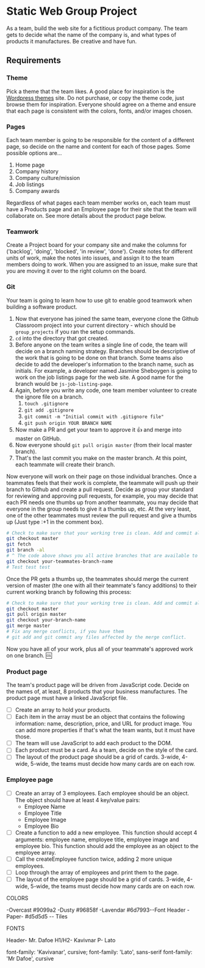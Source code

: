 # Static Web Group Project

As a team, build the web site for a fictitious product company. The team gets to decide what the name of the company is, and what types of products it manufactures. Be creative and have fun.

## Requirements

### Theme

Pick a theme that the team likes. A good place for inspiration is the [Wordpress themes](https://wordpress.org/themes/) site. Do not purchase, or copy the theme code, just browse them for inspiration. Everyone should agree on a theme and ensure that each page is consistent with the colors, fonts, and/or images chosen.

### Pages
Each team member is going to be responsible for the content of a different page, so decide on the name and content for each of those pages. Some possible options are...

1. Home page
1. Company history
1. Company culture/mission
1. Job listings
1. Company awards

Regardless of what pages each team member works on, each team must have a Products page and an Employee page for their site that the team will collaborate on. See more details about the product page below.

### Teamwork

Create a Project board for your company site and make the columns for ('backlog', 'doing', 'blocked', 'in review', 'done'). Create notes for different units of work, make the notes into issues, and assign it to the team members doing to work. When you are assigned to an issue, make sure that you are moving it over to the right column on the board.

### Git
Your team is going to learn how to use git to enable good teamwork when building a software product.

1. Now that everyone has joined the same team, everyone clone the Github Classroom project into your current directory - which should be `group_projects` if you ran the setup commands.
1. `cd` into the directory that got created.
1. Before anyone on the team writes a single line of code, the team will decide on a branch naming strategy. Branches should be descriptive of the work that is going to be done on that branch. Some teams also decide to add the developer's information to the branch name, such as initials. For example, a developer named Jasmine Sheboygen is going to work on the job listings page for the web site. A good name for the branch would be `js-job-listing-page`.
1. Again, before you write any code, one team member volunteer to create the  ignore file on a branch.
    1. `touch .gitignore`
    1. `git add .gitignore`
    1. `git commit -m "Initial commit with .gitignore file"`
    1. `git push origin YOUR BRANCH NAME`
1. Now make a PR and get your team to approve it :+1: and merge into master on GitHub.
1. Now everyone should `git pull origin master` (from their local master branch).
1. That's the last commit you make on the master branch. At this point, each teammate will create their branch.

Now everyone will work on their page on those individual branches. Once a teammates feels that their work is complete, the teammate will push up their branch to Github and create a pull request. Decide as group your standard for reviewing and approving pull requests, for example, you may decide that each PR needs one thumbs up from another teammate, you may decide that everyone in the group needs to give it a thumbs up, etc. At the very least, one of the other teammates must review the pull request and give a thumbs up (Just type :+1 in the comment box).
```bash
# Check to make sure that your working tree is clean. Add and commit all that you need to.
git checkout master
git fetch
git branch -al 
# ^ The code above shows you all active branches that are available to you on GitHub. 
git checkout your-teammates-branch-name
# Test test test
```

Once the PR gets a thumbs up, the teammates should merge the current version of master (the one with all their teammate's fancy additions) to their current working branch by following this process:

```bash
# Check to make sure that your working tree is clean. Add and commit all that you need to.
git checkout master
git pull origin master
git checkout your-branch-name
git merge master
# Fix any merge conflicts, if you have them
# git add and git commit any files affected by the merge conflict.
```

Now you have all of your work, plus all of your teammate's approved work on one branch. :cool:

### Product page

The team's product page will be driven from JavaScript code. Decide on the names of, at least, 8 products that your business manufactures. The product page must have a linked JavaScript file.

- [ ] Create an array to hold your products.
- [ ] Each item in the array must be an object that contains the following information: name, description, price, and URL for product image. You can add more properties if that's what the team wants, but it must have those.
- [ ] The team will use JavaScript to add each product to the DOM.
- [ ] Each product must be a card. As a team, decide on the style of the card.
- [ ] The layout of the product page should be a grid of cards. 3-wide, 4-wide, 5-wide, the teams must decide how many cards are on each row.

### Employee page

- [ ] Create an array of 3 employees. Each employee should be an object. The object should have at least 4 key/value pairs: 
    - Employee Name
    - Employee Title
    - Employee Image
    - Employee Bio
- [ ] Create a function to add a new employee. This function should accept 4 arguments: employee name, employee title, employee image and employee bio. This function should add the employee as an object to the employee array.
- [ ] Call the createEmployee function twice, adding 2 more unique employees.
- [ ] Loop through the array of employees and print them to the page. 
- [ ] The layout of the employee page should be a grid of cards. 3-wide, 4-wide, 5-wide, the teams must decide how many cards are on each row.

COLORS

-Overcast #9099a2
-Dusty #96858f
-Lavendar #6d7993--Font Header
-Paper- #d5d5d5 -- Tiles



FONTS

Header- Mr. Dafoe
H1/H2- Kavivnar
P- Lato

<!-- <link href="https://fonts.googleapis.com/css?family=Kavivanar|Lato|Mr+Dafoe" rel="stylesheet"> -->

font-family: 'Kavivanar', cursive;
font-family: 'Lato', sans-serif
font-family: 'Mr Dafoe', cursive
